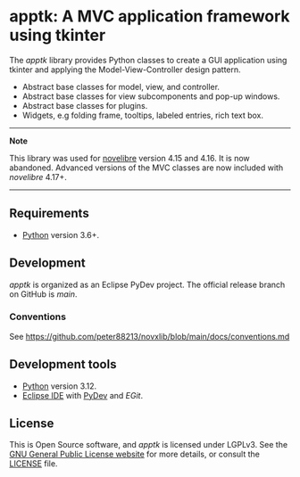 # apptk: A MVC application framework using tkinter

The *apptk* library provides Python classes to create a GUI application 
using tkinter and applying the Model-View-Controller design pattern. 

- Abstract base classes for model, view, and controller.
- Abstract base classes for view subcomponents and pop-up windows.
- Abstract base classes for plugins.
- Widgets, e.g folding frame, tooltips, labeled entries, rich text box.

---

**Note**

This library was used for [novelibre](https://github.com/peter88213/novelibre) 
version 4.15 and 4.16. It is now abandoned.
Advanced versions of the MVC classes are now included with *novelibre* 4.17+.

---

## Requirements

- [Python](https://www.python.org) version 3.6+.

## Development

*apptk* is organized as an Eclipse PyDev project. The official release branch on GitHub is *main*.

### Conventions

See https://github.com/peter88213/novxlib/blob/main/docs/conventions.md

## Development tools

- [Python](https://python.org) version 3.12.
- [Eclipse IDE](https://eclipse.org) with [PyDev](https://pydev.org) and *EGit*.

## License

This is Open Source software, and *apptk* is licensed under LGPLv3. See the
[GNU General Public License website](https://www.gnu.org/licenses/lgpl-3.0.en.html) for more
details, or consult the [LICENSE](https://github.com/peter88213/novxlib/blob/main/LICENSE) file.
